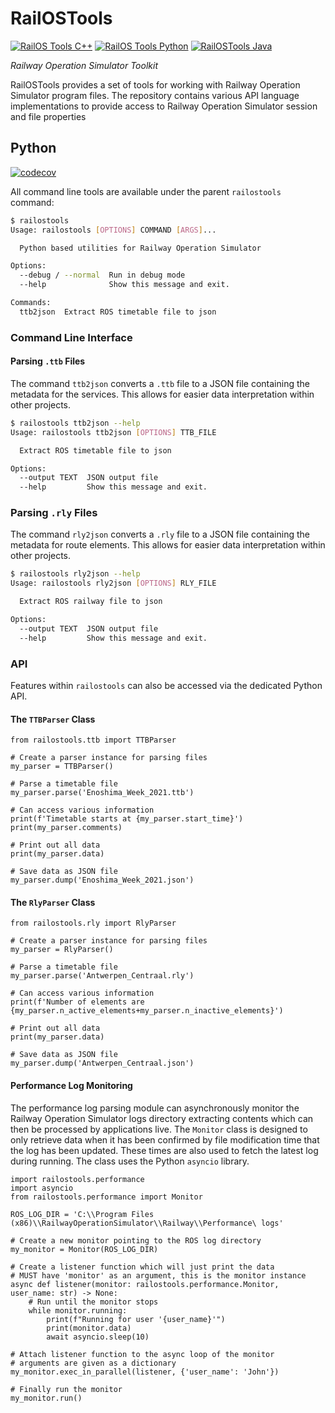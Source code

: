 # RailOSTools
[![RailOS Tools C++](https://github.com/Railway-Op-Sim/railostools/actions/workflows/railos_cpp.yml/badge.svg)](https://github.com/Railway-Op-Sim/railostools/actions/workflows/railos_cpp.yml) [![RailOS Tools Python](https://github.com/Railway-Op-Sim/railostools/actions/workflows/railos_python.yml/badge.svg)](https://github.com/Railway-Op-Sim/railostools/actions/workflows/railos_python.yml) [![RailOSTools Java](https://github.com/Railway-Op-Sim/railostools/actions/workflows/railsos_java.yml/badge.svg)](https://github.com/Railway-Op-Sim/railostools/actions/workflows/railsos_java.yml)

*Railway Operation Simulator Toolkit*

RailOSTools provides a set of tools for working with Railway Operation Simulator program files. The repository contains various API language implementations to provide access to Railway Operation Simulator session and file properties

## Python
[![codecov](https://codecov.io/gh/Railway-Op-Sim/rostools/branch/main/graph/badge.svg?token=ZDddjxt8v5)](https://codecov.io/gh/Railway-Op-Sim/rostools)

All command line tools are available under the parent `railostools` command:

```sh
$ railostools
Usage: railostools [OPTIONS] COMMAND [ARGS]...

  Python based utilities for Railway Operation Simulator

Options:
  --debug / --normal  Run in debug mode
  --help              Show this message and exit.

Commands:
  ttb2json  Extract ROS timetable file to json
```

### Command Line Interface

#### Parsing `.ttb` Files

The command `ttb2json` converts a `.ttb` file to a JSON file containing the metadata for the services.
This allows for easier data interpretation within other projects.

```sh
$ railostools ttb2json --help
Usage: railostools ttb2json [OPTIONS] TTB_FILE

  Extract ROS timetable file to json

Options:
  --output TEXT  JSON output file
  --help         Show this message and exit.
```

### Parsing `.rly` Files

The command `rly2json` converts a `.rly` file to a JSON file containing the metadata for route elements.
This allows for easier data interpretation within other projects.

```sh
$ railostools rly2json --help
Usage: railostools rly2json [OPTIONS] RLY_FILE

  Extract ROS railway file to json

Options:
  --output TEXT  JSON output file
  --help         Show this message and exit.
```

### API

Features within `railostools` can also be accessed via the dedicated Python API.

#### The `TTBParser` Class

```python3
from railostools.ttb import TTBParser

# Create a parser instance for parsing files
my_parser = TTBParser()

# Parse a timetable file
my_parser.parse('Enoshima_Week_2021.ttb')

# Can access various information
print(f'Timetable starts at {my_parser.start_time}')
print(my_parser.comments)

# Print out all data
print(my_parser.data)

# Save data as JSON file
my_parser.dump('Enoshima_Week_2021.json')
```

#### The `RlyParser` Class

```python3
from railostools.rly import RlyParser

# Create a parser instance for parsing files
my_parser = RlyParser()

# Parse a timetable file
my_parser.parse('Antwerpen_Centraal.rly')

# Can access various information
print(f'Number of elements are {my_parser.n_active_elements+my_parser.n_inactive_elements}')

# Print out all data
print(my_parser.data)

# Save data as JSON file
my_parser.dump('Antwerpen_Centraal.json')
```

#### Performance Log Monitoring
The performance log parsing module can asynchronously monitor the Railway Operation Simulator logs directory extracting
contents which can then be processed by applications live. The `Monitor` class is designed to only retrieve data when
it has been confirmed by file modification time that the log has been updated. These times are also used to fetch the
latest log during running. The class uses the Python `asyncio` library.

```python3
import railostools.performance
import asyncio
from railostools.performance import Monitor

ROS_LOG_DIR = 'C:\\Program Files (x86)\\RailwayOperationSimulator\\Railway\\Performance\ logs'

# Create a new monitor pointing to the ROS log directory
my_monitor = Monitor(ROS_LOG_DIR)

# Create a listener function which will just print the data
# MUST have 'monitor' as an argument, this is the monitor instance
async def listener(monitor: railostools.performance.Monitor, user_name: str) -> None:
    # Run until the monitor stops
    while monitor.running:
        print(f"Running for user '{user_name}'")
        print(monitor.data)
        await asyncio.sleep(10)

# Attach listener function to the async loop of the monitor
# arguments are given as a dictionary
my_monitor.exec_in_parallel(listener, {'user_name': 'John'})

# Finally run the monitor
my_monitor.run()
```
